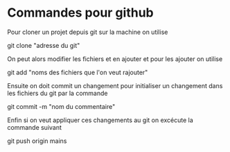 # Commandes pour github
Pour cloner un projet depuis git sur la machine on utilise

  git clone "adresse du git" 
  
On peut alors modifier les fichiers et en ajouter et pour les ajouter on utilise

  git add "noms des fichiers que l'on veut rajouter"
  
Ensuite on doit commit un changement pour initialiser un changement dans les fichiers du git par la commande

  git commit -m "nom du commentaire"
  
Enfin si on veut appliquer ces changements au git on excécute la commande suivant

  git push origin mains

